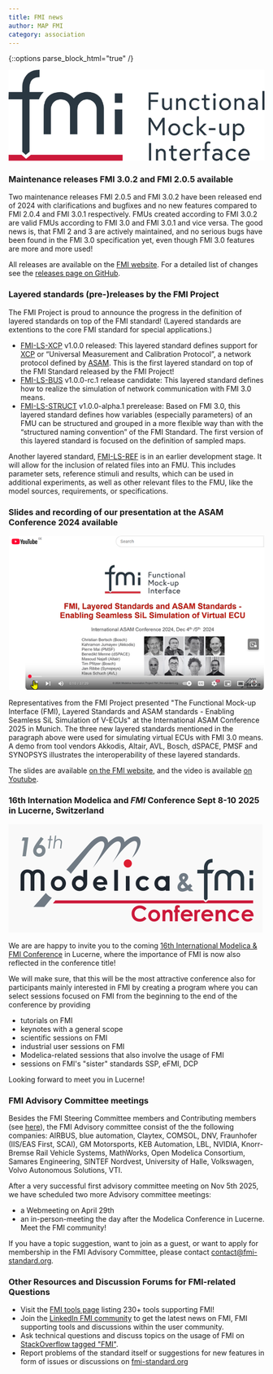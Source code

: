 ```yaml
---
title: FMI news
author: MAP FMI
category: association
---
```


{::options parse_block_html="true" /}

![FMI](FMI.png)

### Maintenance releases FMI 3.0.2 and FMI 2.0.5 available

Two maintenance releases FMI 2.0.5 and FMI 3.0.2 have been released end of 2024 with clarifications and bugfixes and no new features compared to FMI 2.0.4 and FMI 3.0.1 respectively. 
FMUs created according to FMI 3.0.2 are valid FMUs according to FMI 3.0 and FMI 3.0.1 and vice versa. The good news is, that FMI 2 and 3 are actively maintained, and no serious bugs have been found in the FMI 3.0 specification yet, even though FMI 3.0 features are more and more used!

All releases are available on the [FMI website](fmi-standard.org). For a detailed list of changes see the [releases page on GitHub](https://github.com/modelica/fmi-standard/releases).

### Layered standards (pre-)releases by the FMI Project

The FMI Project is proud to announce the progress in the definition of layered standards on top of the FMI standard! (Layered standards are extentions to the core FMI standard for special applications.)

* [FMI-LS-XCP](https://github.com/modelica/fmi-ls-xcp) v1.0.0 released: This layered standard defines support for [XCP](https://www.asam.net/standards/detail/mcd-1-xcp/) or “Universal Measurement and Calibration Protocol”, a network protocol defined by [ASAM](https://www.asam.net/). This is the first layered standard on top of the FMI Standard released by the FMI Project!
* [FMI-LS-BUS](https://github.com/modelica/fmi-ls-bus) v1.0.0-rc.1 release candidate: This layered standard defines how to realize the simulation of network communication with FMI 3.0 means.
* [FMI-LS-STRUCT](https://github.com/modelica/fmi-ls-struct) v1.0.0-alpha.1 prerelease: Based on FMI 3.0, this layered standard defines how variables (especially parameters) of an FMU can be structured and grouped in a more flexible way than with the “structured naming convention” of the FMI Standard. The first version of this layered standard is focused on the definition of sampled maps.

Another layered standard, [FMI-LS-REF](https://github.com/modelica/fmi-ls-ref) is in an earlier development stage. It will allow for the inclusion of related files into an FMU. This includes parameter sets, reference stimuli and results, which can be used in additional experiments, as well as other relevant files to the FMU, like the model sources, requirements, or specifications.

### Slides and recording of our presentation at the ASAM Conference 2024 available

![Presentation on Layered Standards at the ASAM Conference](FMI-LS-ASAM_small.png)

Representatives from the FMI Project presented "The Functional Mock-up Interface (FMI), Layered Standards and ASAM standards - Enabling Seamless SiL Simulation of V-ECUs" at the International ASAM Conference 2025 in Munich.
The three new layered standards mentioned in the paragraph above were used for simulating virtual ECUs with FMI 3.0 means. A demo from tool vendors Akkodis, Altair, AVL, Bosch, dSPACE, PMSF and SYNOPSYS  illustrates the interoperability of these layered standards.

The slides are available [on the FMI website](https://fmi-standard.org/assets/literature/FMI-LS-ASAM_2024.pdf), and the video is available [on Youtube](https://www.youtube.com/watch?v=KzzKRa3jORs).

### 16th Internation Modelica and _FMI_ Conference Sept 8-10 2025 in Lucerne, Switzerland

![Modelica and FMI Conference](Modelica_and_FMI_Confernce_Logo.png)

We are are happy to invite you to the coming [16th International Modelica & FMI Conference](https://modelica.org/events/modelica2025/) in Lucerne, where the importance of FMI is now also reflected in the conference title!

We will make sure, that this will be the most attractive conference also for participants mainly interested in FMI by creating a program where you can select sessions focused on FMI from the beginning to the end of the conference by providing

- tutorials on FMI
- keynotes with a general scope
- scientific sessions on FMI
- industrial user sessions on FMI
- Modelica-related sessions that also involve the usage of FMI
- sessions on FMI's "sister" standards SSP, eFMI, DCP

Looking forward to meet you in Lucerne!

### FMI Advisory Committee meetings

Besides the FMI Steering Committee members and Contributing members (see [here](https://fmi-standard.org/about/)), the FMI Advisory committee consist of the the following companies: AIRBUS, blue automation, Claytex, COMSOL, DNV, Fraunhofer (IIS/EAS First, SCAI), GM Motorsports, KEB Automation, LBL, NVIDIA, Knorr-Bremse Rail Vehicle Systems, MathWorks, Open Modelica Consortium, Samares Engineering, SINTEF Nordvest, University of Halle, Volkswagen, Volvo Autonomous Solutions, VTI.

After a very successful first advisory committee meeting on Nov 5th 2025, we have scheduled two more Advisory committee meetings: 

- a Webmeeting on April 29th
- an in-person-meeting the day after the Modelica Conference in Lucerne. Meet the FMI community!

If you have a topic suggestion, want to join as a guest, or want to apply for membership in the FMI Advisory Committee, please contact contact@fmi-standard.org.

### Other Resources and Discussion Forums for FMI-related Questions

* Visit the [FMI tools page](https://fmi-standard.org/tools) listing 230+ tools supporting FMI!
* Join the [LinkedIn FMI community](https://www.linkedin.com/groups/7477473/) to get the latest news on FMI, FMI supporting tools and discussions within the user community.
* Ask technical questions and discuss topics on the usage of FMI on [StackOverflow tagged "FMI"](https://stackoverflow.com/questions/tagged/fmi).
* Report problems of the standard itself or suggestions for new features in form of issues or discussions on [fmi-standard.org](https://github.com/modelica/fmi-standard)
